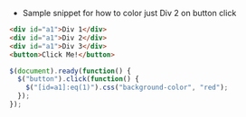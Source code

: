 - Sample snippet for how to color just Div 2 on button click

```html
<div id="a1">Div 1</div>
<div id="a1">Div 2</div>
<div id="a1">Div 3</div>
<button>Click Me!</button>
```

```javascript
$(document).ready(function() {
  $("button").click(function() {
    $("[id=a1]:eq(1)").css("background-color", "red");
  });
});
```
